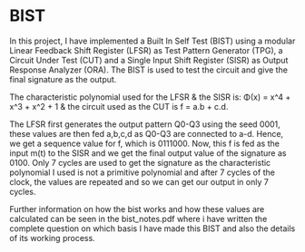# BIST
In this project, I have implemented a Built In Self Test (BIST) using a modular Linear Feedback Shift Register (LFSR) as Test Pattern Generator (TPG), a Circuit Under Test (CUT) and a Single Input Shift Register (SISR) as Output Response Analyzer (ORA). The BIST is used to test the circuit and give the final signature as the output.

The characteristic polynomial used for the LFSR & the SISR is: Φ(x) = x^4 + x^3 + x^2 + 1 & the circuit used as the CUT is f = a.b + c.d.

The LFSR first generates the output pattern Q0-Q3 using the seed 0001, these values are then fed a,b,c,d as Q0-Q3 are connected to a-d. Hence, we get a sequence value for f, which is 0111000. Now, this f is fed as the input m(t) to the SISR and we get the final output value of the signature as 0100. Only 7 cycles are used to get the signature as the characteristic polynomial I used is not a primitive polynomial and after 7 cycles of the clock, the values are repeated and so we can get our output in only 7 cycles.

Further information on how the bist works and how these values are calculated can be seen in the bist_notes.pdf where i have written the complete question on which basis I have made this BIST and also the details of its working process.
